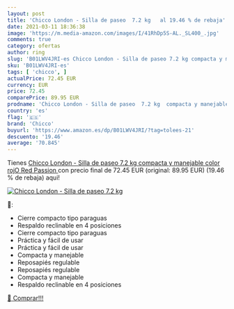```yaml
---
layout: post
title: 'Chicco London - Silla de paseo  7.2 kg   al 19.46 % de rebaja'
date: 2021-03-11 18:36:38
image: 'https://m.media-amazon.com/images/I/41RhDp5S-AL._SL400_.jpg'
comments: true
category: ofertas
author: ring
slug: 'B01LWV4JRI-es Chicco London - Silla de paseo 7.2 kg compacta y manejable...'
sku: 'B01LWV4JRI-es'
tags: [ 'chicco', ]
actualPrice: 72.45 EUR
currency: EUR
price: 72.45
comparePrice: 89.95 EUR
prodname: 'Chicco London - Silla de paseo  7.2 kg  compacta y manejable  color rojO  Red Passion '
country: 'es'
flag: '🇪🇸'
brand: 'Chicco'
buyurl: 'https://www.amazon.es/dp/B01LWV4JRI/?tag=tolees-21'
descuento: '19.46'
average: '70.845'
---
```


Tienes [Chicco London - Silla de paseo  7.2 kg  compacta y manejable  color rojO  Red Passion ](https://www.amazon.es/dp/B01LWV4JRI/?tag=tolees-21) con precio final de  72.45 EUR (original: 89.95 EUR) (19.46 %  de rebaja) aqui!

[![Chicco London - Silla de paseo  7.2 kg  ](https://m.media-amazon.com/images/I/41RhDp5S-AL._SL400_.jpg)](https://www.amazon.es/dp/B01LWV4JRI/?tag=tolees-21)

🔎:

- Cierre compacto tipo paraguas
- Respaldo reclinable en 4 posiciones
- Cierre compacto tipo paraguas
- Práctica y fácil de usar
- Práctica y fácil de usar
- Compacta y manejable
- Reposapiés regulable
- Reposapiés regulable
- Compacta y manejable
- Respaldo reclinable en 4 posiciones

[🛒 Comprar!!!](https://www.amazon.es/dp/B01LWV4JRI/?tag=tolees-21)
